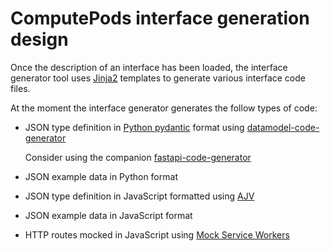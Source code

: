 # ComputePods interface generation design

<!-- toc -->

Once the description of an interface has been loaded, the interface 
generator tool uses [Jinja2](https://jinja2docs.readthedocs.io/en/stable/) 
templates to generate various interface code files. 

At the moment the interface generator generates the follow types of code:

- JSON type definition in [Python 
  pydantic](https://pydantic-docs.helpmanual.io/) format using
  [datamodel-code-generator](https://github.com/koxudaxi/datamodel-code-generator)

  Consider using the companion
  [fastapi-code-generator](https://github.com/koxudaxi/fastapi-code-generator)

- JSON example data in Python format

- JSON type definition in JavaScript formatted using 
  [AJV](https://ajv.js.org/) 

- JSON example data in JavaScript format

- HTTP routes mocked in JavaScript using [Mock Service 
  Workers](https://mswjs.io/docs/) 
